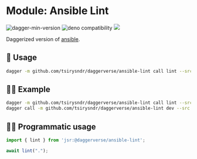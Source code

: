 # Module: Ansible Lint

![dagger-min-version](https://img.shields.io/badge/dagger-v0.10.0-blue?color=3D66FF)
![deno compatibility](https://shield.deno.dev/deno/^1.41)
[![](https://jsr.io/badges/@daggerverse/ansible-lint)](https://jsr.io/@daggerverse/ansible-lint)

Daggerized version of [ansible](https://github.com/ansible/ansible-lint).

## 🚀 Usage

```sh
dagger -m github.com/tsirysndr/daggerverse/ansible-lint call lint --src <source>
```

## 🧑‍🔬 Example

```sh
dagger -m github.com/tsirysndr/daggerverse/ansible-lint call lint --src . 
dagger call -m github.com/tsirysndr/daggerverse/ansible-lint dev --src. terminal
```

## 🧑‍💻 Programmatic usage

```typescript
import { lint } from 'jsr:@daggerverse/ansible-lint';

await lint(".");
```
